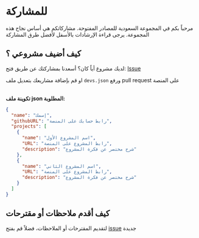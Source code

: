 # للمشاركة

مرحباً بكم في المجموعة السعودية للمصادر المفتوحة. مشاركاتكم هي أساس نجاح هذه المجموعة. يرجى قراءة الإرشادات بالأسفل لأفضل طرق المشاركة

## كيف أضيف مشروعي ؟

لديك مشروع أياً كان؟ أسعدنا بمشاركتك عن طريق فتح: [Issue](https://github.com/SaudiOpenSourceCommunity/SaudiOSS/issues/new)

او قم بإضافة مشاريعك بتعديل ملف `devs.json` ورفع pull request على المنصة 
 <br><br>
 
  **تكوينة ملف json المطلوبة:**

```json
{
  "name": "إسمك",
  "githubURL": "رابط حسابك على المنصة",
  "projects": [
    {
      "name": "اسم المشروع الأول",
      "URL": "رابط المشروع على المنصة",
      "description": "شرح مختصر عن فكرة المشروع"
    },
    {
      "name": "اسم المشروع الثاني",
      "URL": "رابط المشروع على المنصة",
      "description": "شرح مختصر عن فكرة المشروع"
    }
  ]
}
```

## كيف أقدم ملاحظات أو مقترحات

لتقديم المقترحات أو الملاحظات، فضلاً قم بفتح [issue](./issues) جديدة
